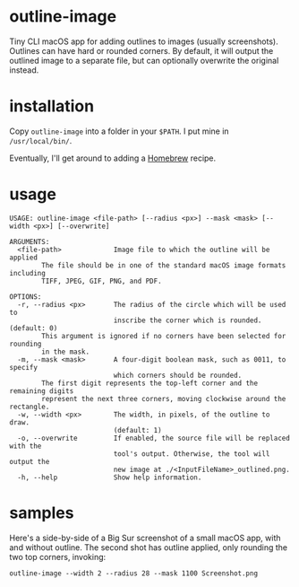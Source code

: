 # outline-image
Tiny CLI macOS app for adding outlines to images (usually screenshots). Outlines can have hard or rounded corners. By default, it will output the outlined image to a separate file, but can optionally overwrite the original instead.

# installation

Copy `outline-image` into a folder in your `$PATH`. I put mine in `/usr/local/bin/`.

Eventually, I'll get around to adding a [Homebrew](https://brew.sh) recipe.

# usage
```
USAGE: outline-image <file-path> [--radius <px>] --mask <mask> [--width <px>] [--overwrite]

ARGUMENTS:
  <file-path>             Image file to which the outline will be applied 
        The file should be in one of the standard macOS image formats including
        TIFF, JPEG, GIF, PNG, and PDF.

OPTIONS:
  -r, --radius <px>       The radius of the circle which will be used to
                          inscribe the corner which is rounded. (default: 0)
        This argument is ignored if no corners have been selected for rounding
        in the mask.
  -m, --mask <mask>       A four-digit boolean mask, such as 0011, to specify
                          which corners should be rounded. 
        The first digit represents the top-left corner and the remaining digits
        represent the next three corners, moving clockwise around the rectangle.
  -w, --width <px>        The width, in pixels, of the outline to draw.
                          (default: 1)
  -o, --overwrite         If enabled, the source file will be replaced with the
                          tool's output. Otherwise, the tool will output the
                          new image at ./<InputFileName>_outlined.png. 
  -h, --help              Show help information.
```


# samples

Here's a side-by-side of a Big Sur screenshot of a small macOS app, with and without outline.
The second shot has outline applied, only rounding the two top corners, invoking:
```
outline-image --width 2 --radius 28 --mask 1100 Screenshot.png
```
